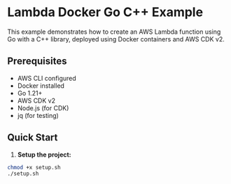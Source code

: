 # Lambda Docker Go C++ Example

This example demonstrates how to create an AWS Lambda function using Go with a C++ library, deployed using Docker containers and AWS CDK v2.

## Prerequisites

- AWS CLI configured
- Docker installed
- Go 1.21+
- AWS CDK v2
- Node.js (for CDK)
- jq (for testing)

## Quick Start

1. **Setup the project:**

```bash
chmod +x setup.sh
./setup.sh
```
